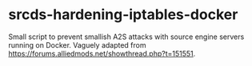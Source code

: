 # srcds-hardening-iptables-docker
Small script to prevent smallish A2S attacks with source engine servers running on Docker. Vaguely adapted from https://forums.alliedmods.net/showthread.php?t=151551.
